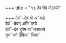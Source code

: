 +++
title = "१३ देवन्देवं वोऽवसे"

+++
देवं᳓-देवं वो अ᳓वसे  
देवं᳓-देवम् अभि᳓ष्टये  
देवं᳓-देवं हुवेम वा᳓जसातये  
गृण᳓न्तो देविया᳓ धिया᳓